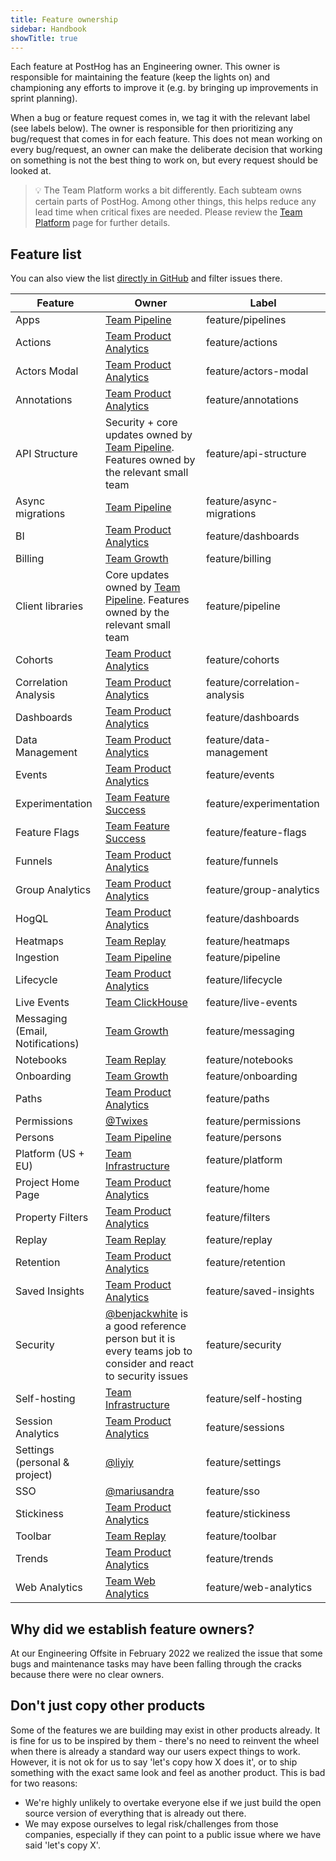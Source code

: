 ```yaml
---
title: Feature ownership
sidebar: Handbook
showTitle: true
---
```


Each feature at PostHog has an Engineering owner. This owner is responsible for maintaining the feature (keep the lights on) and championing any efforts to improve it (e.g. by bringing up improvements in sprint planning).

When a bug or feature request comes in, we tag it with the relevant label (see labels below). The owner is responsible for then prioritizing any bug/request that comes in for each feature. This does not mean working on every bug/request, an owner can make the deliberate decision that working on something is not the best thing to work on, but every request should be looked at.


> 💡 The Team Platform works a bit differently. Each subteam owns certain parts of PostHog. Among other things, this helps reduce any lead time when critical fixes are needed. Please review the [Team Platform](/teams/infrastructure) page for further details.


## Feature list

You can also view the list [directly in GitHub](https://github.com/PostHog/posthog/labels?q=feature%2F) and filter issues there.

| Feature |  Owner  |  Label  |
|---|---|---|
| Apps | [Team Pipeline][Team Pipeline] | <span class="lemon-tag gh-tag">feature/pipelines</span> |
| Actions | [Team Product Analytics][Team Product Analytics]  | <span class="lemon-tag gh-tag">feature/actions</span> |
| Actors Modal | [Team Product Analytics][Team Product Analytics]  | <span class="lemon-tag gh-tag">feature/actors-modal</span>  |
| Annotations | [Team Product Analytics][Team Product Analytics]  | <span class="lemon-tag gh-tag">feature/annotations</span> |
| API Structure | Security + core updates owned by [Team Pipeline][Team Pipeline]. Features owned by the relevant small team | <span class="lemon-tag gh-tag">feature/api-structure</span> |
| Async migrations | [Team Pipeline][Team Pipeline]  | <span class="lemon-tag gh-tag">feature/async-migrations</span> |
| BI | [Team Product Analytics][Team Product Analytics]  |  <span class="lemon-tag gh-tag">feature/dashboards</span> |
| Billing | [Team Growth][Team Growth]  |  <span class="lemon-tag gh-tag">feature/billing</span> |
| Client libraries | Core updates owned by [Team Pipeline][Team Pipeline]. Features owned by the relevant small team  | <span class="lemon-tag gh-tag">feature/pipeline</span> |
| Cohorts | [Team Product Analytics][Team Product Analytics]  |  <span class="lemon-tag gh-tag">feature/cohorts</span>  |
| Correlation Analysis | [Team Product Analytics][Team Product Analytics]  |  <span class="lemon-tag gh-tag">feature/correlation-analysis</span> |
| Dashboards | [Team Product Analytics][Team Product Analytics]  |  <span class="lemon-tag gh-tag">feature/dashboards</span> |
| Data Management | [Team Product Analytics][Team Product Analytics]  | <span class="lemon-tag gh-tag">feature/data-management</span>  |
| Events | [Team Product Analytics][Team Product Analytics]  |  <span class="lemon-tag gh-tag">feature/events</span>  |
| Experimentation | [Team Feature Success][Team Feature Success] |  <span class="lemon-tag gh-tag">feature/experimentation</span> |
| Feature Flags | [Team Feature Success][Team Feature Success]  |  <span class="lemon-tag gh-tag">feature/feature-flags</span> |
| Funnels | [Team Product Analytics][Team Product Analytics]  |  <span class="lemon-tag gh-tag">feature/funnels</span>  |
| Group Analytics | [Team Product Analytics][Team Product Analytics]  |  <span class="lemon-tag gh-tag">feature/group-analytics</span> |
| HogQL | [Team Product Analytics][Team Product Analytics]  |  <span class="lemon-tag gh-tag">feature/dashboards</span> |
| Heatmaps | [Team Replay][Team Replay] | <span class="lemon-tag gh-tag">feature/heatmaps</span> |
| Ingestion | [Team Pipeline][Team Pipeline]  | <span class="lemon-tag gh-tag">feature/pipeline</span> |
| Lifecycle | [Team Product Analytics][Team Product Analytics]  | <span class="lemon-tag gh-tag">feature/lifecycle</span>  |
| Live Events | [Team ClickHouse][Team ClickHouse]  | <span class="lemon-tag gh-tag">feature/live-events</span>  |
| Messaging (Email, Notifications) | [Team Growth][Team Growth]  | <span class="lemon-tag gh-tag">feature/messaging</span>  |
| Notebooks | [Team Replay][Team Replay]  |  <span class="lemon-tag gh-tag">feature/notebooks</span> |
| Onboarding | [Team Growth][Team Growth]  | <span class="lemon-tag gh-tag">feature/onboarding</span>  |
| Paths | [Team Product Analytics][Team Product Analytics]  |  <span class="lemon-tag gh-tag">feature/paths</span> |
| Permissions | [@Twixes][@Twixes]  | <span class="lemon-tag gh-tag">feature/permissions</span>  |
| Persons | [Team Pipeline][Team Pipeline]  | <span class="lemon-tag gh-tag">feature/persons</span>  |
| Platform (US + EU) | [Team Infrastructure][Team Infrastructure] | <span class="lemon-tag gh-tag">feature/platform</span>  |
| Project Home Page | [Team Product Analytics][Team Product Analytics]  | <span class="lemon-tag gh-tag">feature/home</span> |
| Property Filters | [Team Product Analytics][Team Product Analytics]  | <span class="lemon-tag gh-tag">feature/filters</span>  |
| Replay | [Team Replay][Team Replay]  |  <span class="lemon-tag gh-tag">feature/replay</span> |
| Retention | [Team Product Analytics][Team Product Analytics]  |  <span class="lemon-tag gh-tag">feature/retention</span> |
| Saved Insights | [Team Product Analytics][Team Product Analytics]  |  <span class="lemon-tag gh-tag">feature/saved-insights</span> |
| Security | [@benjackwhite][@benjackwhite] is a good reference person but it is every teams job to consider and react to security issues |  <span class="lemon-tag gh-tag">feature/security</span> |
| Self-hosting | [Team Infrastructure][Team Infrastructure]  |  <span class="lemon-tag gh-tag">feature/self-hosting</span> |
| Session Analytics | [Team Product Analytics][Team Product Analytics]  |  <span class="lemon-tag gh-tag">feature/sessions</span> |
| Settings (personal & project) | [@liyiy][@liyiy]  |  <span class="lemon-tag gh-tag">feature/settings</span> |
| SSO | [@mariusandra][@mariusandra]  | <span class="lemon-tag gh-tag">feature/sso</span>  |
| Stickiness | [Team Product Analytics][Team Product Analytics]  | <span class="lemon-tag gh-tag">feature/stickiness</span>  |
| Toolbar | [Team Replay][Team Replay]  | <span class="lemon-tag gh-tag">feature/toolbar</span>  |
| Trends | [Team Product Analytics][Team Product Analytics]  | <span class="lemon-tag gh-tag">feature/trends</span>  |
| Web Analytics                            | [Team Web Analytics][Team Web Analytics]                                                                   | <span class="lemon-tag gh-tag">feature/web-analytics</span>        |


## Why did we establish feature owners?
At our Engineering Offsite in February 2022 we realized the issue that some bugs and maintenance tasks may have been falling through the cracks because there were no clear owners.

## Don't just copy other products
Some of the features we are building may exist in other products already. It is fine for us to be inspired by them - there's no need to reinvent the wheel when there is already a standard way our users expect things to work. However, it is not ok for us to say 'let's copy how X does it', or to ship something with the exact same look and feel as another product. This is bad for two reasons:

- We're highly unlikely to overtake everyone else if we just build the open source version of everything that is already out there.
- We may expose ourselves to legal risk/challenges from those companies, especially if they can point to a public issue where we have said 'let's copy X'.

[@benjackwhite]: https://github.com/benjackwhite
[@EDsCODE]: https://github.com/EDsCODE
[@liyiy]: https://github.com/liyiy
[@macobo]: https://github.com/macobo
[@mariusandra]: https://github.com/mariusandra
[@neilkakkar]: https://github.com/neilkakkar
[@pauldambra]: https://github.com/pauldambra
[@rcmarron]: https://github.com/rcmarron
[@Twixes]: https://github.com/Twixes
[@yakkomajuri]: https://github.com/yakkomajuri
[@timgl]: https://github.com/timgl
[Team Product Analytics]: /teams/product-analytics
[Team Web Analytics]: /teams/web-analytics
[Team Replay]: /teams/replay
[Team Pipeline]: /teams/pipeline
[Team Infrastructure]: /teams/infrastructure
[Team Feature Success]: /teams/feature-success
[Team Infrastructure]: /teams/infrastructure
[Team Growth]: /teams/growth
[Team ClickHouse]: /teams/clickhouse
